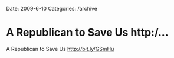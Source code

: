 Date: 2009-6-10
Categories: /archive

# A Republican to Save Us http:/...

A Republican to Save Us <a href="http://bit.ly/GSmHu" rel="nofollow">http://bit.ly/GSmHu</a>
